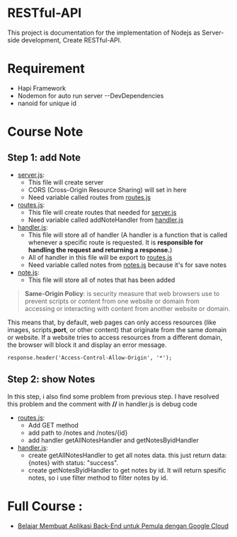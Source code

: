 # RESTful-API
This project is documentation for the implementation of Nodejs as Server-side development, Create RESTful-API. 

# Requirement
- Hapi Framework
- Nodemon for auto run server --DevDependencies
- nanoid for unique id

# Course Note 
## Step 1: add Note
- [server.js](server.js):
    - This file will create server
    - CORS (Cross-Origin Resource Sharing) will set in here
    - Need variable called routes from [routes.js](routes.js)
- [routes.js](routes.js):
    - This file will create routes that needed for [server.js](server.js)
    - Need variable called addNoteHandler from [handler.js](handler.js)
- [handler.js](handler.js):
    - This file will store all of handler (A handler is a function that is called whenever a specific route is requested. It is **responsible for handling the request and returning a response.**)
    - All of handler in this file will be export to [routes.js](routes.js)
    - Need variable called notes from [notes.js](note.js) because it's for save notes
- [note.js](notes.js):
    - This file will store all of notes that has been added
> **Same-Origin Policy**: is security measure that web browsers use to prevent scripts or content from one website or domain
> from accessing or interacting with content from another website or domain. 

This means that, by default, web pages can only access resources (like images, scripts,**port**, or other content) that originate from the same domain or website. If a website tries to access resources from a different domain, the browser will block it and display an error message.

```
response.header('Access-Control-Allow-Origin', '*');
```

## Step 2: show Notes
In this step, i also find some problem from previous step.
I have resolved this problem and the comment with **//** in handler.js is debug code
- [routes.js](routes.js):
    - Add GET method
    - add path to /notes and /notes/{id}
    - add handler getAllNotesHandler and getNotesByidHandler
- [handler.js](handler.js):
    - create getAllNotesHandler to get all notes data.
    this just return data: {notes} with status: "success".
    - create getNotesByidHandler to get notes by id. 
    It will return spesific notes, so i use filter method to filter notes by id.



# Full Course :
- [Belajar Membuat Aplikasi Back-End untuk Pemula dengan Google Cloud](https://www.dicoding.com/academies/342)